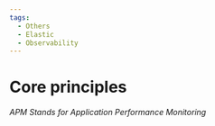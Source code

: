 ```yaml
---
tags:
  - Others
  - Elastic
  - Observability
---
```

# Core principles
_APM Stands for Application Performance Monitoring_
